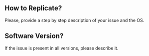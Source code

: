 ## How to Replicate?
Please, provide a step by step description of your issue and the OS.
## Software Version?
If the issue is present in all versions, please describe it.
